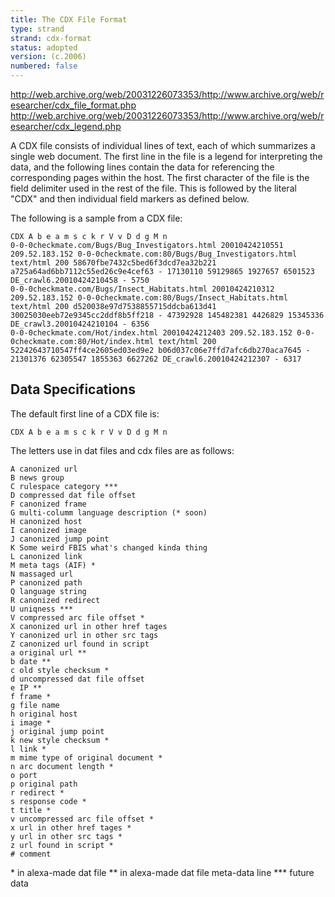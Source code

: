 ```yaml
---
title: The CDX File Format
type: strand
strand: cdx-format
status: adopted
version: (c.2006)
numbered: false
---
```


http://web.archive.org/web/20031226073353/http://www.archive.org/web/researcher/cdx_file_format.php
http://web.archive.org/web/20031226073353/http://www.archive.org/web/researcher/cdx_legend.php

A CDX file consists of individual lines of text, each of which summarizes a single web document.
The first line in the file is a legend for interpreting the data, and the following lines contain the data for referencing the corresponding pages within the host. The first character of the file is the field delimiter used in the rest of the file. This is followed by the literal "CDX" and then individual field markers as defined below.

The following is a sample from a CDX file:

~~~
CDX A b e a m s c k r V v D d g M n
0-0-0checkmate.com/Bugs/Bug_Investigators.html 20010424210551 209.52.183.152 0-0-0checkmate.com:80/Bugs/Bug_Investigators.html text/html 200 58670fbe7432c5bed6f3dcd7ea32b221 a725a64ad6bb7112c55ed26c9e4cef63 - 17130110 59129865 1927657 6501523 DE_crawl6.20010424210458 - 5750
0-0-0checkmate.com/Bugs/Insect_Habitats.html 20010424210312 209.52.183.152 0-0-0checkmate.com:80/Bugs/Insect_Habitats.html text/html 200 d520038e97d7538855715ddcba613d41 30025030eeb72e9345cc2ddf8b5ff218 - 47392928 145482381 4426829 15345336 DE_crawl3.20010424210104 - 6356
0-0-0checkmate.com/Hot/index.html 20010424212403 209.52.183.152 0-0-0checkmate.com:80/Hot/index.html text/html 200 52242643710547ff4ce2605ed03ed9e2 b06d037c06e7ffd7afc6db270aca7645 - 21301376 62305547 1855363 6627262 DE_crawl6.20010424212307 - 6317
~~~

Data Specifications
-------------------

The default first line of a CDX file is:

~~~
CDX A b e a m s c k r V v D d g M n
~~~

The letters use in dat files and cdx files are as follows:

~~~
A canonized url
B news group
C rulespace category ***
D compressed dat file offset
F canonized frame
G multi-columm language description (* soon)
H canonized host
I canonized image
J canonized jump point
K Some weird FBIS what's changed kinda thing
L canonized link
M meta tags (AIF) *
N massaged url
P canonized path
Q language string
R canonized redirect
U uniqness ***
V compressed arc file offset *
X canonized url in other href tages
Y canonized url in other src tags
Z canonized url found in script
a original url **
b date **
c old style checksum *
d uncompressed dat file offset
e IP **
f frame *
g file name
h original host
i image *
j original jump point
k new style checksum *
l link *
m mime type of original document *
n arc document length *
o port
p original path
r redirect *
s response code *
t title *
v uncompressed arc file offset *
x url in other href tages *
y url in other src tags *
z url found in script *
# comment
~~~

\* in alexa-made dat file
\** in alexa-made dat file meta-data line
\*** future data
